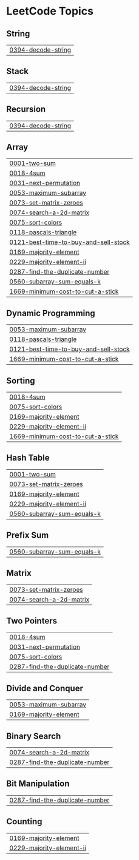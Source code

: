 <!---LeetCode Topics Start-->
# LeetCode Topics
## String
|  |
| ------- |
| [0394-decode-string](https://github.com/JohnNixon6972/Mastering-DSA/tree/master/0394-decode-string) |
## Stack
|  |
| ------- |
| [0394-decode-string](https://github.com/JohnNixon6972/Mastering-DSA/tree/master/0394-decode-string) |
## Recursion
|  |
| ------- |
| [0394-decode-string](https://github.com/JohnNixon6972/Mastering-DSA/tree/master/0394-decode-string) |
## Array
|  |
| ------- |
| [0001-two-sum](https://github.com/JohnNixon6972/Mastering-DSA/tree/master/0001-two-sum) |
| [0018-4sum](https://github.com/JohnNixon6972/Mastering-DSA/tree/master/0018-4sum) |
| [0031-next-permutation](https://github.com/JohnNixon6972/Mastering-DSA/tree/master/0031-next-permutation) |
| [0053-maximum-subarray](https://github.com/JohnNixon6972/Mastering-DSA/tree/master/0053-maximum-subarray) |
| [0073-set-matrix-zeroes](https://github.com/JohnNixon6972/Mastering-DSA/tree/master/0073-set-matrix-zeroes) |
| [0074-search-a-2d-matrix](https://github.com/JohnNixon6972/Mastering-DSA/tree/master/0074-search-a-2d-matrix) |
| [0075-sort-colors](https://github.com/JohnNixon6972/Mastering-DSA/tree/master/0075-sort-colors) |
| [0118-pascals-triangle](https://github.com/JohnNixon6972/Mastering-DSA/tree/master/0118-pascals-triangle) |
| [0121-best-time-to-buy-and-sell-stock](https://github.com/JohnNixon6972/Mastering-DSA/tree/master/0121-best-time-to-buy-and-sell-stock) |
| [0169-majority-element](https://github.com/JohnNixon6972/Mastering-DSA/tree/master/0169-majority-element) |
| [0229-majority-element-ii](https://github.com/JohnNixon6972/Mastering-DSA/tree/master/0229-majority-element-ii) |
| [0287-find-the-duplicate-number](https://github.com/JohnNixon6972/Mastering-DSA/tree/master/0287-find-the-duplicate-number) |
| [0560-subarray-sum-equals-k](https://github.com/JohnNixon6972/Mastering-DSA/tree/master/0560-subarray-sum-equals-k) |
| [1669-minimum-cost-to-cut-a-stick](https://github.com/JohnNixon6972/Mastering-DSA/tree/master/1669-minimum-cost-to-cut-a-stick) |
## Dynamic Programming
|  |
| ------- |
| [0053-maximum-subarray](https://github.com/JohnNixon6972/Mastering-DSA/tree/master/0053-maximum-subarray) |
| [0118-pascals-triangle](https://github.com/JohnNixon6972/Mastering-DSA/tree/master/0118-pascals-triangle) |
| [0121-best-time-to-buy-and-sell-stock](https://github.com/JohnNixon6972/Mastering-DSA/tree/master/0121-best-time-to-buy-and-sell-stock) |
| [1669-minimum-cost-to-cut-a-stick](https://github.com/JohnNixon6972/Mastering-DSA/tree/master/1669-minimum-cost-to-cut-a-stick) |
## Sorting
|  |
| ------- |
| [0018-4sum](https://github.com/JohnNixon6972/Mastering-DSA/tree/master/0018-4sum) |
| [0075-sort-colors](https://github.com/JohnNixon6972/Mastering-DSA/tree/master/0075-sort-colors) |
| [0169-majority-element](https://github.com/JohnNixon6972/Mastering-DSA/tree/master/0169-majority-element) |
| [0229-majority-element-ii](https://github.com/JohnNixon6972/Mastering-DSA/tree/master/0229-majority-element-ii) |
| [1669-minimum-cost-to-cut-a-stick](https://github.com/JohnNixon6972/Mastering-DSA/tree/master/1669-minimum-cost-to-cut-a-stick) |
## Hash Table
|  |
| ------- |
| [0001-two-sum](https://github.com/JohnNixon6972/Mastering-DSA/tree/master/0001-two-sum) |
| [0073-set-matrix-zeroes](https://github.com/JohnNixon6972/Mastering-DSA/tree/master/0073-set-matrix-zeroes) |
| [0169-majority-element](https://github.com/JohnNixon6972/Mastering-DSA/tree/master/0169-majority-element) |
| [0229-majority-element-ii](https://github.com/JohnNixon6972/Mastering-DSA/tree/master/0229-majority-element-ii) |
| [0560-subarray-sum-equals-k](https://github.com/JohnNixon6972/Mastering-DSA/tree/master/0560-subarray-sum-equals-k) |
## Prefix Sum
|  |
| ------- |
| [0560-subarray-sum-equals-k](https://github.com/JohnNixon6972/Mastering-DSA/tree/master/0560-subarray-sum-equals-k) |
## Matrix
|  |
| ------- |
| [0073-set-matrix-zeroes](https://github.com/JohnNixon6972/Mastering-DSA/tree/master/0073-set-matrix-zeroes) |
| [0074-search-a-2d-matrix](https://github.com/JohnNixon6972/Mastering-DSA/tree/master/0074-search-a-2d-matrix) |
## Two Pointers
|  |
| ------- |
| [0018-4sum](https://github.com/JohnNixon6972/Mastering-DSA/tree/master/0018-4sum) |
| [0031-next-permutation](https://github.com/JohnNixon6972/Mastering-DSA/tree/master/0031-next-permutation) |
| [0075-sort-colors](https://github.com/JohnNixon6972/Mastering-DSA/tree/master/0075-sort-colors) |
| [0287-find-the-duplicate-number](https://github.com/JohnNixon6972/Mastering-DSA/tree/master/0287-find-the-duplicate-number) |
## Divide and Conquer
|  |
| ------- |
| [0053-maximum-subarray](https://github.com/JohnNixon6972/Mastering-DSA/tree/master/0053-maximum-subarray) |
| [0169-majority-element](https://github.com/JohnNixon6972/Mastering-DSA/tree/master/0169-majority-element) |
## Binary Search
|  |
| ------- |
| [0074-search-a-2d-matrix](https://github.com/JohnNixon6972/Mastering-DSA/tree/master/0074-search-a-2d-matrix) |
| [0287-find-the-duplicate-number](https://github.com/JohnNixon6972/Mastering-DSA/tree/master/0287-find-the-duplicate-number) |
## Bit Manipulation
|  |
| ------- |
| [0287-find-the-duplicate-number](https://github.com/JohnNixon6972/Mastering-DSA/tree/master/0287-find-the-duplicate-number) |
## Counting
|  |
| ------- |
| [0169-majority-element](https://github.com/JohnNixon6972/Mastering-DSA/tree/master/0169-majority-element) |
| [0229-majority-element-ii](https://github.com/JohnNixon6972/Mastering-DSA/tree/master/0229-majority-element-ii) |
<!---LeetCode Topics End-->

